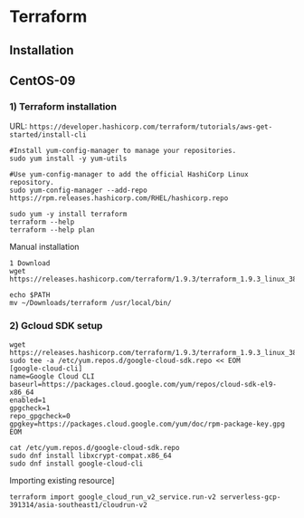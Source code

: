 # Terraform

## Installation
CentOS-09  
---------  
### 1) Terraform installation
URL: `https://developer.hashicorp.com/terraform/tutorials/aws-get-started/install-cli`

```
#Install yum-config-manager to manage your repositories.
sudo yum install -y yum-utils

#Use yum-config-manager to add the official HashiCorp Linux repository.
sudo yum-config-manager --add-repo https://rpm.releases.hashicorp.com/RHEL/hashicorp.repo

sudo yum -y install terraform
terraform --help
terraform --help plan
```

Manual installation
```
1 Download
wget https://releases.hashicorp.com/terraform/1.9.3/terraform_1.9.3_linux_386.zip

echo $PATH
mv ~/Downloads/terraform /usr/local/bin/
```

### 2) Gcloud SDK setup
```
wget https://releases.hashicorp.com/terraform/1.9.3/terraform_1.9.3_linux_386.zip
sudo tee -a /etc/yum.repos.d/google-cloud-sdk.repo << EOM
[google-cloud-cli]
name=Google Cloud CLI
baseurl=https://packages.cloud.google.com/yum/repos/cloud-sdk-el9-x86_64
enabled=1
gpgcheck=1
repo_gpgcheck=0
gpgkey=https://packages.cloud.google.com/yum/doc/rpm-package-key.gpg
EOM

cat /etc/yum.repos.d/google-cloud-sdk.repo
sudo dnf install libxcrypt-compat.x86_64
sudo dnf install google-cloud-cli
```

Importing existing resource]
```
terraform import google_cloud_run_v2_service.run-v2 serverless-gcp-391314/asia-southeast1/cloudrun-v2
```